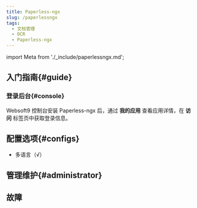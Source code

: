 ```yaml
---
title: Paperless-ngx
slug: /paperlessngx
tags:
  - 文档管理
  - OCR
  - Paperless-ngx
---
```


import Meta from './_include/paperlessngx.md';

<Meta name="meta" />

## 入门指南{#guide}

### 登录后台{#console}

Websoft9 控制台安装 Paperless-ngx 后，通过 **我的应用** 查看应用详情，在 **访问** 标签页中获取登录信息。  

## 配置选项{#configs}

- 多语言（√）

## 管理维护{#administrator}

## 故障